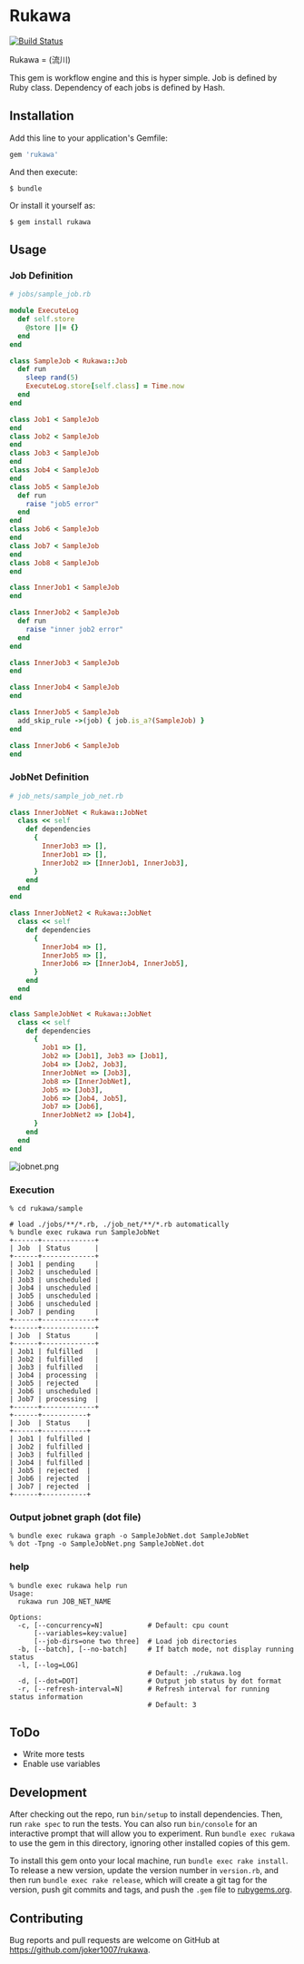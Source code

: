 # Rukawa
[![Build Status](https://travis-ci.org/joker1007/rukawa.svg?branch=master)](https://travis-ci.org/joker1007/rukawa)

Rukawa = (流川)

This gem is workflow engine and this is hyper simple.
Job is defined by Ruby class.
Dependency of each jobs is defined by Hash.

## Installation

Add this line to your application's Gemfile:

```ruby
gem 'rukawa'
```

And then execute:

    $ bundle

Or install it yourself as:

    $ gem install rukawa

## Usage

### Job Definition

```rb
# jobs/sample_job.rb

module ExecuteLog
  def self.store
    @store ||= {}
  end
end

class SampleJob < Rukawa::Job
  def run
    sleep rand(5)
    ExecuteLog.store[self.class] = Time.now
  end
end

class Job1 < SampleJob
end
class Job2 < SampleJob
end
class Job3 < SampleJob
end
class Job4 < SampleJob
end
class Job5 < SampleJob
  def run
    raise "job5 error"
  end
end
class Job6 < SampleJob
end
class Job7 < SampleJob
end
class Job8 < SampleJob
end

class InnerJob1 < SampleJob
end

class InnerJob2 < SampleJob
  def run
    raise "inner job2 error"
  end
end

class InnerJob3 < SampleJob
end

class InnerJob4 < SampleJob
end

class InnerJob5 < SampleJob
  add_skip_rule ->(job) { job.is_a?(SampleJob) }
end

class InnerJob6 < SampleJob
end
```

### JobNet Definition
```rb
# job_nets/sample_job_net.rb

class InnerJobNet < Rukawa::JobNet
  class << self
    def dependencies
      {
        InnerJob3 => [],
        InnerJob1 => [],
        InnerJob2 => [InnerJob1, InnerJob3],
      }
    end
  end
end

class InnerJobNet2 < Rukawa::JobNet
  class << self
    def dependencies
      {
        InnerJob4 => [],
        InnerJob5 => [],
        InnerJob6 => [InnerJob4, InnerJob5],
      }
    end
  end
end

class SampleJobNet < Rukawa::JobNet
  class << self
    def dependencies
      {
        Job1 => [],
        Job2 => [Job1], Job3 => [Job1],
        Job4 => [Job2, Job3],
        InnerJobNet => [Job3],
        Job8 => [InnerJobNet],
        Job5 => [Job3],
        Job6 => [Job4, Job5],
        Job7 => [Job6],
        InnerJobNet2 => [Job4],
      }
    end
  end
end
```

![jobnet.png](https://raw.githubusercontent.com/joker1007/rukawa/master/sample/jobnet.png)

### Execution

```
% cd rukawa/sample

# load ./jobs/**/*.rb, ./job_net/**/*.rb automatically
% bundle exec rukawa run SampleJobNet
+------+-------------+
| Job  | Status      |
+------+-------------+
| Job1 | pending     |
| Job2 | unscheduled |
| Job3 | unscheduled |
| Job4 | unscheduled |
| Job5 | unscheduled |
| Job6 | unscheduled |
| Job7 | pending     |
+------+-------------+
+------+-------------+
| Job  | Status      |
+------+-------------+
| Job1 | fulfilled   |
| Job2 | fulfilled   |
| Job3 | fulfilled   |
| Job4 | processing  |
| Job5 | rejected    |
| Job6 | unscheduled |
| Job7 | processing  |
+------+-------------+
+------+-----------+
| Job  | Status    |
+------+-----------+
| Job1 | fulfilled |
| Job2 | fulfilled |
| Job3 | fulfilled |
| Job4 | fulfilled |
| Job5 | rejected  |
| Job6 | rejected  |
| Job7 | rejected  |
+------+-----------+
```

### Output jobnet graph (dot file)

```
% bundle exec rukawa graph -o SampleJobNet.dot SampleJobNet
% dot -Tpng -o SampleJobNet.png SampleJobNet.dot
```

### help
```
% bundle exec rukawa help run
Usage:
  rukawa run JOB_NET_NAME

Options:
  -c, [--concurrency=N]           # Default: cpu count
      [--variables=key:value]
      [--job-dirs=one two three]  # Load job directories
  -b, [--batch], [--no-batch]     # If batch mode, not display running status
  -l, [--log=LOG]
                                  # Default: ./rukawa.log
  -d, [--dot=DOT]                 # Output job status by dot format
  -r, [--refresh-interval=N]      # Refresh interval for running status information
                                  # Default: 3
```

## ToDo
- Write more tests
- Enable use variables

## Development

After checking out the repo, run `bin/setup` to install dependencies. Then, run `rake spec` to run the tests. You can also run `bin/console` for an interactive prompt that will allow you to experiment. Run `bundle exec rukawa` to use the gem in this directory, ignoring other installed copies of this gem.

To install this gem onto your local machine, run `bundle exec rake install`. To release a new version, update the version number in `version.rb`, and then run `bundle exec rake release`, which will create a git tag for the version, push git commits and tags, and push the `.gem` file to [rubygems.org](https://rubygems.org).

## Contributing

Bug reports and pull requests are welcome on GitHub at https://github.com/joker1007/rukawa.

